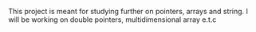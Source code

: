 This project is meant for studying further on pointers, arrays and string.
I will be working on double pointers, multidimensional array e.t.c
